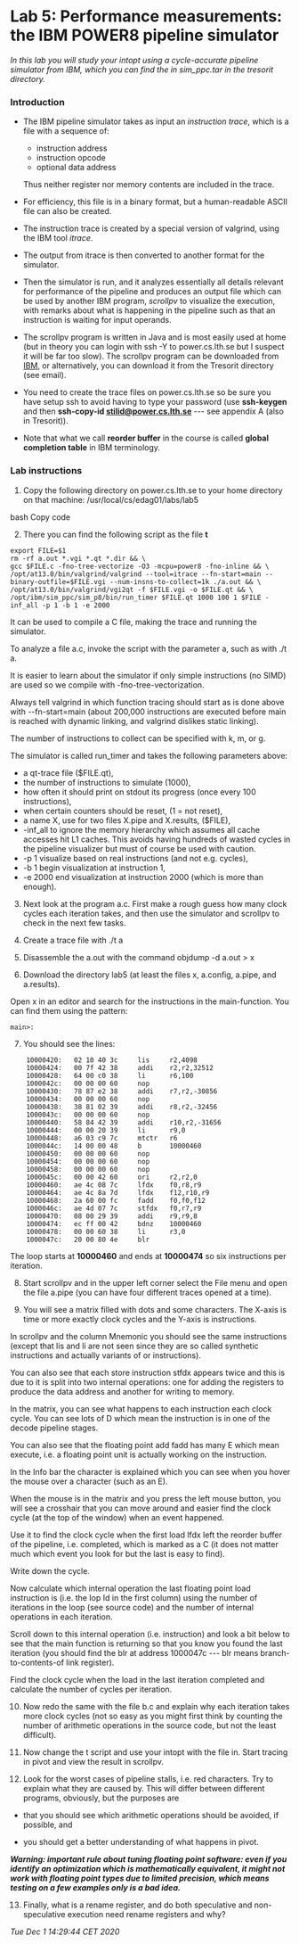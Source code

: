 # Lab 5: Performance measurements: the IBM POWER8 pipeline simulator

*In this lab you will study your intopt using a cycle-accurate pipeline simulator from IBM, which you can find the in sim_ppc.tar in the tresorit directory.*

### Introduction

- The IBM pipeline simulator takes as input an *instruction trace*, which is a file with a sequence of:
  - instruction address
  - instruction opcode
  - optional data address
  
  Thus neither register nor memory contents are included in the trace.

- For efficiency, this file is in a binary format, but a human-readable ASCII file can also be created.

- The instruction trace is created by a special version of valgrind, using the IBM tool *itrace*.

- The output from itrace is then converted to another format for the simulator.

- Then the simulator is run, and it analyzes essentially all details relevant for performance of the pipeline and produces an output file which can be used by another IBM program, *scrollpv* to visualize the execution, with remarks about what is happening in the pipeline such as that an instruction is waiting for input operands.

- The scrollpv program is written in Java and is most easily used at home (but in theory you can login with ssh -Y to power.cs.lth.se but I suspect it will be far too slow). The scrollpv program can be downloaded from [IBM](https://developer.ibm.com/linuxonpower/sdk-download/), or alternatively, you can download it from the Tresorit directory (see email).

- You need to create the trace files on power.cs.lth.se so be sure you have setup ssh to avoid having to type your password (use **ssh-keygen** and then **ssh-copy-id stilid@power.cs.lth.se** --- see appendix A (also in Tresorit)).

- Note that what we call **reorder buffer** in the course is called **global completion table** in IBM terminology.

### Lab instructions

1. Copy the following directory on power.cs.lth.se to your home directory on that machine:
/usr/local/cs/edag01/labs/lab5

bash
Copy code

2. There you can find the following script as the file **t**
```
export FILE=$1
rm -rf a.out *.vgi *.qt *.dir && \
gcc $FILE.c -fno-tree-vectorize -O3 -mcpu=power8 -fno-inline && \
/opt/at13.0/bin/valgrind/valgrind --tool=itrace --fn-start=main --binary-outfile=$FILE.vgi --num-insns-to-collect=1k ./a.out && \
/opt/at13.0/bin/valgrind/vgi2qt -f $FILE.vgi -o $FILE.qt && \
/opt/ibm/sim_ppc/sim_p8/bin/run_timer $FILE.qt 1000 100 1 $FILE -inf_all -p 1 -b 1 -e 2000
```
It can be used to compile a C file, making the trace and running the simulator.

To analyze a file a.c, invoke the script with the parameter a, such as with ./t a.

It is easier to learn about the simulator if only simple instructions (no SIMD) are used so we compile with -fno-tree-vectorization.

Always tell valgrind in which function tracing should start as is done above with --fn-start=main (about 200,000 instructions are executed before main is reached with dynamic linking, and valgrind dislikes static linking).

The number of instructions to collect can be specified with k, m, or g.

The simulator is called run_timer and takes the following parameters above:

 - a qt-trace file ($FILE.qt),
 - the number of instructions to simulate (1000),
 - how often it should print on stdout its progress (once every 100 instructions),
 - when certain counters should be reset, (1 = not reset),
 - a name X, use for two files X.pipe and X.results, ($FILE),
 - -inf_all to ignore the memory hierarchy which assumes all cache accesses hit L1 caches. This avoids having hundreds of wasted cycles in the pipeline visualizer but must of course be used with caution.
 - -p 1 visualize based on real instructions (and not e.g. cycles),
 - -b 1 begin visualization at instruction 1,
 - -e 2000 end visualization at instruction 2000 (which is more than enough).

3. Next look at the program a.c. First make a rough guess how many clock cycles each iteration takes, and then use the simulator and scrollpv to check in the next few tasks.

4. Create a trace file with ./t a

5. Disassemble the a.out with the command objdump -d a.out > x

6. Download the directory lab5 (at least the files x, a.config, a.pipe, and a.results).

Open x in an editor and search for the instructions in the main-function. You can find them using the pattern:

```
main>:
```
7. You should see the lines:
```
    10000420:   02 10 40 3c     lis     r2,4098
    10000424:   00 7f 42 38     addi    r2,r2,32512
    10000428:   64 00 c0 38     li      r6,100
    1000042c:   00 00 00 60     nop
    10000430:   78 87 e2 38     addi    r7,r2,-30856
    10000434:   00 00 00 60     nop
    10000438:   38 81 02 39     addi    r8,r2,-32456
    1000043c:   00 00 00 60     nop
    10000440:   58 84 42 39     addi    r10,r2,-31656
    10000444:   00 00 20 39     li      r9,0
    10000448:   a6 03 c9 7c     mtctr   r6
    1000044c:   14 00 00 48     b       10000460 
    10000450:   00 00 00 60     nop
    10000454:   00 00 00 60     nop
    10000458:   00 00 00 60     nop
    1000045c:   00 00 42 60     ori     r2,r2,0
    10000460:   ae 4c 08 7c     lfdx    f0,r8,r9
    10000464:   ae 4c 8a 7d     lfdx    f12,r10,r9
    10000468:   2a 60 00 fc     fadd    f0,f0,f12
    1000046c:   ae 4d 07 7c     stfdx   f0,r7,r9
    10000470:   08 00 29 39     addi    r9,r9,8
    10000474:   ec ff 00 42     bdnz    10000460 
    10000478:   00 00 60 38     li      r3,0
    1000047c:   20 00 80 4e     blr
```


The loop starts at **10000460** and ends at **10000474** so six instructions per iteration.

8. Start scrollpv and in the upper left corner select the File menu and open the file a.pipe (you can have four different traces opened at a time).

9. You will see a matrix filled with dots and some characters. The X-axis is time or more exactly clock cycles and the Y-axis is instructions.

In scrollpv and the column Mnemonic you should see the same instructions (except that lis and li are not seen since they are so called synthetic instructions and actually variants of or instructions).

You can also see that each store instruction stfdx appears twice and this is due to it is split into two internal operations: one for adding the registers to produce the data address and another for writing to memory.

In the matrix, you can see what happens to each instruction each clock cycle. You can see lots of D which mean the instruction is in one of the decode pipeline stages.

You can also see that the floating point add fadd has many E which mean execute, i.e. a floating point unit is actually working on the instruction.

In the Info bar the character is explained which you can see when you hover the mouse over a character (such as an E).

When the mouse is in the matrix and you press the left mouse button, you will see a crosshair that you can move around and easier find the clock cycle (at the top of the window) when an event happened.

Use it to find the clock cycle when the first load lfdx left the reorder buffer of the pipeline, i.e. completed, which is marked as a C (it does not matter much which event you look for but the last is easy to find).

Write down the cycle.

Now calculate which internal operation the last floating point load instruction is (i.e. the Iop Id in the first column) using the number of iterations in the loop (see source code) and the number of internal operations in each iteration.

Scroll down to this internal operation (i.e. instruction) and look a bit below to see that the main function is returning so that you know you found the last iteration (you should find the blr at address 1000047c --- blr means branch-to-contents-of link register).

Find the clock cycle when the load in the last iteration completed and calculate the number of cycles per iteration.

10. Now redo the same with the file b.c and explain why each iteration takes more clock cycles (not so easy as you might first think by counting the number of arithmetic operations in the source code, but not the least difficult).

11. Now change the t script and use your intopt with the file in. Start tracing in pivot and view the result in scrollpv.

12. Look for the worst cases of pipeline stalls, i.e. red characters. Try to explain what they are caused by. This will differ between different programs, obviously, but the purposes are

 - that you should see which arithmetic operations should be avoided, if possible, and

 - you should get a better understanding of what happens in pivot.

***Warning: important rule about tuning floating point software: even if you identify an optimization which is mathematically equivalent, it might not work with floating point types due to limited precision, which means testing on a few examples only is a bad idea.***

13. Finally, what is a rename register, and do both speculative and non-speculative execution need rename registers and why?

*Tue Dec 1 14:29:44 CET 2020*